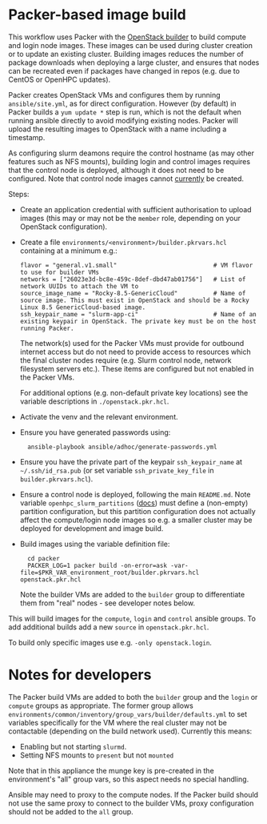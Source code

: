 # Packer-based image build

This workflow uses Packer with the [OpenStack builder](https://www.packer.io/plugins/builders/openstack) to build compute and login node images. These images can be used during cluster creation or to update an existing cluster. Building images reduces the number of package downloads when deploying a large cluster, and ensures that nodes can be recreated even if packages have changed in repos (e.g. due to CentOS or OpenHPC updates).

Packer creates OpenStack VMs and configures them by running `ansible/site.yml`, as for direct configuration. However (by default) in Packer builds a `yum update *` step is run, which is not the default when running ansible directly to avoid modifying existing nodes. Packer will upload the resulting images to OpenStack with a name including a timestamp.

As configuring slurm deamons require the control hostname (as may other features such as NFS mounts), building login and control images requires that the control node is deployed, although it does not need to be configured. Note that control node images cannot [currently](https://github.com/stackhpc/ansible-slurm-appliance/issues/133) be created.

Steps:

- Create an application credential with sufficient authorisation to upload images (this may or may not be the `member` role, depending on your OpenStack configuration).
- Create a file `environments/<environment>/builder.pkrvars.hcl` containing at a minimum e.g.:
  
  ```hcl
  flavor = "general.v1.small"                           # VM flavor to use for builder VMs
  networks = ["26023e3d-bc8e-459c-8def-dbd47ab01756"]   # List of network UUIDs to attach the VM to
  source_image_name = "Rocky-8.5-GenericCloud"          # Name of source image. This must exist in OpenStack and should be a Rocky Linux 8.5 GenericCloud-based image.
  ssh_keypair_name = "slurm-app-ci"                     # Name of an existing keypair in OpenStack. The private key must be on the host running Packer.
  ```
  
  The network(s) used for the Packer VMs must provide for outbound internet access but do not need to provide access to resources which the final cluster nodes require (e.g. Slurm control node, network filesystem servers etc.). These items are configured but not enabled in the Packer VMs.
  
  For additional options (e.g. non-default private key locations) see the variable descriptions in `./openstack.pkr.hcl`.

- Activate the venv and the relevant environment.
- Ensure you have generated passwords using:

        ansible-playbook ansible/adhoc/generate-passwords.yml

- Ensure you have the private part of the keypair `ssh_keypair_name` at `~/.ssh/id_rsa.pub` (or set variable `ssh_private_key_file` in `builder.pkrvars.hcl`).

- Ensure a control node is deployed, following the main `README.md`. Note variable `openhpc_slurm_partitions` ([docs](https://github.com/stackhpc/ansible-role-openhpc/#slurmconf)) must define a (non-empty) partition configuration, but this partition configuration does not actually affect the compute/login node images so e.g. a smaller cluster may be deployed for development and image build.

- Build images using the variable definition file:

        cd packer
        PACKER_LOG=1 packer build -on-error=ask -var-file=$PKR_VAR_environment_root/builder.pkrvars.hcl openstack.pkr.hcl

  Note the builder VMs are added to the `builder` group to differentiate them from "real" nodes - see developer notes below.

This will build images for the `compute`, `login` and `control` ansible groups. To add additional builds add a new `source` in `openstack.pkr.hcl`.

To build only specific images use e.g. `-only openstack.login`.

# Notes for developers

The Packer build VMs are added to both the `builder` group and the `login` or `compute` groups as appropriate. The former group allows `environments/common/inventory/group_vars/builder/defaults.yml` to set variables specifically for the VM where the real cluster may not be contactable (depending on the build network used). Currently this means:
- Enabling but not starting `slurmd`.
- Setting NFS mounts to `present` but not `mounted`

Note that in this appliance the munge key is pre-created in the environment's "all" group vars, so this aspect needs no special handling.

Ansible may need to proxy to the compute nodes. If the Packer build should not use the same proxy to connect to the builder VMs, proxy configuration should not be added to the `all` group.
